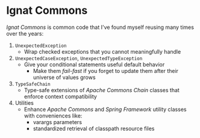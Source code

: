 # Ignat Commons

*Ignat Commons* is common code that I've found myself reusing many times over the years:

1. `UnexpectedException`
    - Wrap checked exceptions that you cannot meaningfully handle
2. `UnexpectedCaseException`, `UnexpectedTypeException`
    - Give your conditional statements useful default behavior
        - Make them *fail-fast* if you forget to update them after their universe of values grows
3. `TypeSafeChain`
    - Type-safe extensions of *Apache Commons Chain* classes that enforce context compatibility
4. Utilities
    - Enhance *Apache Commons* and *Spring Framework* utility classes with conveniences like:
        - varargs parameters
        - standardized retrieval of classpath resource files
